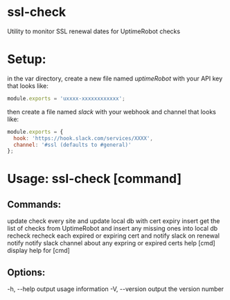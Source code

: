 # ssl-check
Utility to monitor SSL renewal dates for UptimeRobot checks

Setup:
===
in the var directory, create a new file named _uptimeRobot_ with your API key that looks like:
```javascript
module.exports = 'uxxxx-xxxxxxxxxxxx';
```
then create a file named _slack_ with your webhook and channel that looks like:
```javascript
module.exports = {
  hook: 'https://hook.slack.com/services/XXXX',
  channel: '#ssl (defaults to #general)'
};
```

Usage: ssl-check [command]
===
Commands:
---
update      check every site and update local db with cert expiry
insert      get the list of checks from UptimeRobot and insert any missing ones into local db
recheck     recheck each expired or expiring cert and notify slack on renewal
notify      notify slack channel about any expring or expired certs
help [cmd]  display help for [cmd]

Options:
---
-h, --help     output usage information
-V, --version  output the version number


